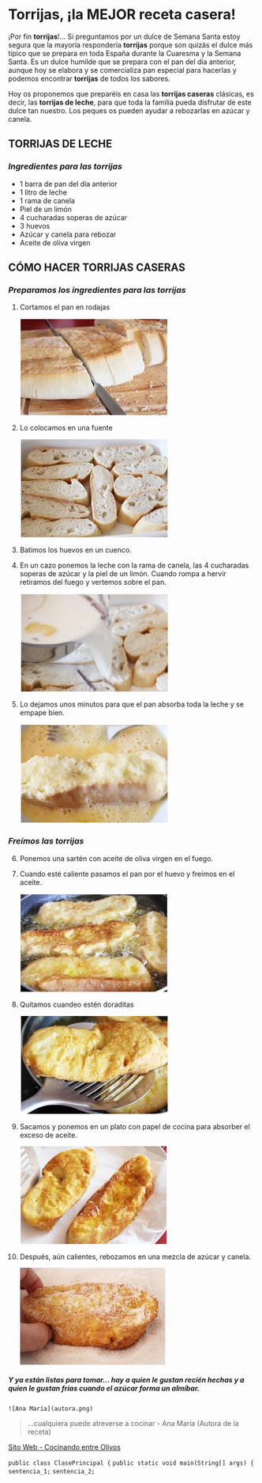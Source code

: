 # Torrijas, ¡la MEJOR receta casera!

¡Por fin **torrijas**!… Si preguntamos por un dulce de Semana Santa estoy segura que la mayoría respondería **torrijas** porque son quizás el dulce más típico que se prepara en toda España durante la Cuaresma y la Semana Santa. Es un dulce humilde que se prepara con el pan del día anterior, aunque hoy se elabora y se comercializa pan especial para hacerlas y podemos encontrar **torrijas** de todos los sabores.

Hoy os proponemos que preparéis en casa las **torrijas caseras** clásicas, es decir, las **torrijas de leche**, para que toda la familia pueda disfrutar de este dulce tan nuestro. Los peques os pueden ayudar a rebozarlas en azúcar y canela.

## TORRIJAS DE LECHE

### *Ingredientes para las torrijas*

- 1 barra de pan del día anterior
- 1 litro de leche
- 1 rama de canela
- Piel de un limón
- 4 cucharadas soperas de azúcar
- 3 huevos
- Azúcar y canela para rebozar
- Aceite de oliva virgen

## CÓMO HACER TORRIJAS CASERAS

### *Preparamos los ingredientes para las torrijas*

1. Cortamos el pan en rodajas

    ![Se corta el pan el rodajas](paso1.png)

2. Lo colocamos en una fuente

    ![Se coloca en una fuente](paso2.png)

3. Batimos los huevos en un cuenco.

4. En un cazo ponemos la leche con la rama de canela, las 4 cucharadas soperas de azúcar y la piel de un limón. Cuando rompa a hervir retiramos del fuego y vertemos sobre el pan.

    ![Vertemos sobre el pan](paso3.png)

5. Lo dejamos unos minutos para que el pan absorba toda la leche y se empape bien.

    ![El pan tiene que absorver la mezcla](paso4.png)

### *Freímos las torrijas*

6. Ponemos una sartén con aceite de oliva virgen en el fuego.

7. Cuando esté caliente pasamos el pan por el huevo y freímos en el aceite.

    ![Freimos el pan en el aceite](paso5.png)

8. Quitamos cuandeo estén doraditas

    ![Quitamos del aceite](paso6.png)

9. Sacamos y ponemos en un plato con papel de cocina para absorber el exceso de aceite.

    ![Ponemos en papel para quitar exceso de aceite](paso7.png)

10. Después, aún calientes, rebozamos en una mezcla de azúcar y canela.

    ![Rebozar en mezcla de azúcar y canela](paso8.png)

##### Y ya están listas para tomar… hay a quien le gustan recién hechas y a quien le gustan frías cuando el azúcar forma un almíbar.

    ![Ana María](autora.png)
    
>...cualquiera puede atreverse a cocinar - Ana María (Autora de la receta)

[Sito Web - Cocinando entre Olivos](https://cocinandoentreolivos.com/)


`public class ClasePrincipal {`
`public static void main(String[] args) {`
`sentencia_1;`
`sentencia_2;`

